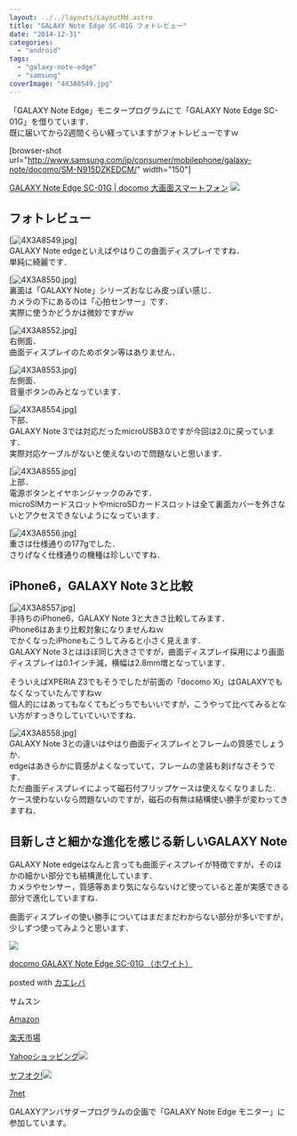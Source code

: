 ```yaml
---
layout: ../../layouts/LayoutMd.astro
title: "GALAXY Note Edge SC-01G フォトレビュー"
date: "2014-12-31"
categories: 
  - "android"
tags: 
  - "galaxy-note-edge"
  - "samsung"
coverImage: "4X3A8549.jpg"
---
```


「GALAXY Note Edge」モニタープログラムにて「GALAXY Note Edge SC-01G」を借りています．  
既に届いてから2週間くらい経っていますがフォトレビューですｗ

\[browser-shot url="http://www.samsung.com/jp/consumer/mobilephone/galaxy-note/docomo/SM-N915DZKEDCM/" width="150"\]

[GALAXY Note Edge SC-01G | docomo 大画面スマートフォン](http://www.samsung.com/jp/consumer/mobilephone/galaxy-note/docomo/SM-N915DZKEDCM/) [![](http://b.hatena.ne.jp/entry/image/http://www.samsung.com/jp/consumer/mobilephone/galaxy-note/docomo/SM-N915DZKEDCM/)](http://b.hatena.ne.jp/entry/http://www.samsung.com/jp/consumer/mobilephone/galaxy-note/docomo/SM-N915DZKEDCM/)

## フォトレビュー

[![4X3A8549.jpg](/archive/images/16145322781_fee7cf00f0_b.jpg)]  
GALAXY Note edgeといえばやはりこの曲面ディスプレイですね．  
単純に綺麗です．

[![4X3A8550.jpg](/archive/images/16146481462_f7619957dd_b.jpg)]  
裏面は「GALAXY Note」シリーズおなじみ皮っぽい感じ．  
カメラの下にあるのは「心拍センサー」です．  
実際に使うかどうかは微妙ですがｗ

[![4X3A8552.jpg](/archive/images/16145327701_d7a07c49ee_b.jpg)]  
右側面．  
曲面ディスプレイのためボタン等はありません．

[![4X3A8553.jpg](/archive/images/15524902644_c7d9b9788f_b.jpg)]  
左側面．  
音量ボタンのみとなっています．

[![4X3A8554.jpg](/archive/images/16147246865_5a3fc4ab7d_b.jpg)]  
下部．  
GALAXY Note 3では対応だったmicroUSB3.0ですが今回は2.0に戻っています．  
実際対応ケーブルがないと使えないので問題ないと思います．

[![4X3A8555.jpg](/archive/images/16146490412_bf193055ec_b.jpg)]  
上部．  
電源ボタンとイヤホンジャックのみです．  
microSIMカードスロットやmicroSDカードスロットは全て裏面カバーを外さないとアクセスできないようになっています．

[![4X3A8556.jpg](/archive/images/16145336161_7d653da97f_b.jpg)]  
重さは仕様通りの177gでした．  
さりげなく仕様通りの機種は珍しいですね．

## iPhone6，GALAXY Note 3と比較

[![4X3A8557.jpg](/archive/images/16147253425_b1259271cc_b.jpg)]  
手持ちのiPhone6，GALAXY Note 3と大きさ比較してみます．  
iPhone6はあまり比較対象になりませんねｗ  
でかくなったiPhoneもこうしてみると小さく見えます．  
GALAXY Note 3とはほぼ同じ大きさですが，曲面ディスプレイ採用により画面ディスプレイは0.1インチ減，横幅は2.8mm増となっています．

そういえばXPERIA Z3でもそうでしたが前面の「docomo Xi」はGALAXYでもなくなっていたんですねｗ  
個人的にはあってもなくてもどっちでもいいですが，こうやって比べてみるとない方がすっきりしていていいですね．

[![4X3A8558.jpg](/archive/images/15527518453_5f32754588_b.jpg)]  
GALAXY Note 3との違いはやはり曲面ディスプレイとフレームの質感でしょうか．  
edgeはあきらかに質感がよくなっていて，フレームの塗装も剥げなさそうです．  
ただ曲面ディスプレイによって磁石付フリップケースは使えなくなりました．  
ケース使わないなら問題ないのですが，磁石の有無は結構使い勝手が変わってきますね．

## 目新しさと細かな進化を感じる新しいGALAXY Note

GALAXY Note edgeはなんと言っても曲面ディスプレイが特徴ですが，そのほかの細かい部分でも結構進化しています．  
カメラやセンサー，質感等あまり気にならないけど使っていると差が実感できる部分で進化していますね．

曲面ディスプレイの使い勝手についてはまだまだわからない部分が多いですが，少しずつ使ってみようと思います．

[![](/archive/images/41-Uqex-s0L._SL160_.jpg)](https://www.amazon.co.jp/exec/obidos/ASIN/B00PLNCH8Y/mizuka123-22/ref=nosim/)

[docomo GALAXY Note Edge SC-01G （ホワイト）](https://www.amazon.co.jp/exec/obidos/ASIN/B00PLNCH8Y/mizuka123-22/ref=nosim/)

posted with [カエレバ](http://kaereba.com)

サムスン

[Amazon](http://www.amazon.co.jp/gp/search?keywords=docomo%20GALAXY%20Note%20Edge%20SC-01G%20%81i%83z%83%8F%83C%83g%81j&__mk_ja_JP=%83J%83%5E%83J%83i&tag=mizuka123-22 "アマゾン")

[楽天市場](http://hb.afl.rakuten.co.jp/hgc/032b53ee.4b34c5ee.0f4a541e.f440145e/?pc=http%3A%2F%2Fsearch.rakuten.co.jp%2Fsearch%2Fmall%2Fdocomo%2520GALAXY%2520Note%2520Edge%2520SC-01G%2520%25EF%25BC%2588%25E3%2583%259B%25E3%2583%25AF%25E3%2582%25A4%25E3%2583%2588%25EF%25BC%2589%2F-%2Ff.1-p.1-s.1-sf.0-st.A-v.2%3Fx%3D0%26scid%3Daf_ich_link_urltxt%26m%3Dhttp%3A%2F%2Fm.rakuten.co.jp%2F "楽天市場")

[Yahooショッピング![](//ad.jp.ap.valuecommerce.com/servlet/gifbanner?sid=3066752&pid=881990642)](//ck.jp.ap.valuecommerce.com/servlet/referral?sid=3066752&pid=881990642&vc_url=http%3A%2F%2Fshopping.search.yahoo.co.jp%2Fsearch%3FuIv%3Don%26ei%3DUTF-8%26tab_ex%3Dcommerce%26slider%3D0%26va%3Ddocomo%2520GALAXY%2520Note%2520Edge%2520SC-01G%2520%25EF%25BC%2588%25E3%2583%259B%25E3%2583%25AF%25E3%2582%25A4%25E3%2583%2588%25EF%25BC%2589 "Yahooショッピング")

[ヤフオク!![](//ad.jp.ap.valuecommerce.com/servlet/gifbanner?sid=3066752&pid=881990645)](//ck.jp.ap.valuecommerce.com/servlet/referral?sid=3066752&pid=881990645&vc_url=http%3A%2F%2Fauctions.search.yahoo.co.jp%2Fsearch%3Fvo%3D%26ve%3D%26auccat%3D0%26aucminprice%3D%26aucmaxprice%3D%26aucmin_bidorbuy_price%3D%26aucmax_bidorbuy_price%3D%26loc_cd%3D0%26abatch%3D0%26istatus%3D0%26filtered%3D1%26ei%3DUTF-8%26tab_ex%3Dcommerce%26va%3Ddocomo%2520GALAXY%2520Note%2520Edge%2520SC-01G%2520%25EF%25BC%2588%25E3%2583%259B%25E3%2583%25AF%25E3%2582%25A4%25E3%2583%2588%25EF%25BC%2589 "ヤフオク!")

[7net](//ck.jp.ap.valuecommerce.com/servlet/referral?sid=3066752&pid=881990643&vc_url=http%3A%2F%2Fwww.7netshopping.jp%2Fall%2Fsearch_result%2F-%2Fbprice%2Foff%2Fsort%2F0%2Fkword_in%2Fdocomo%2520GALAXY%2520Note%2520Edge%2520SC-01G%2520%25EF%25BC%2588%25E3%2583%259B%25E3%2583%25AF%25E3%2582%25A4%25E3%2583%2588%25EF%25BC%2589%2FallGoods%2Fon%2Fsubmit.x%2F30%2Fdisp_result%2F1%2Fsubmit.y%2F9%2Fprvlg%2Foff%2Fnobuy%2Fon%2FsetProduct%2Foff%2Foop%2Fon%2Fctgy%2Fall%2FfromKeywordSearch%2Ftrue "セブンネットショッピング")

GALAXYアンバサダープログラムの企画で「GALAXY Note Edge モニター」に参加しています。
